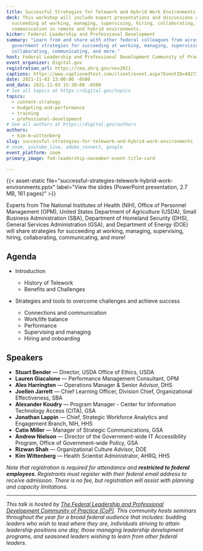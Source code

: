 ```yaml
---
title: Successful Strategies for Telework and Hybrid Work Environments
deck: This workshop will include expert presentations and discussions around
  succeeding at working, managing, supervising, hiring, collaborating, and
  communication in remote and hybrid environments.
kicker: Federal Leadership and Professional Development
summary: "Learn from and share with other federal colleagues from across the
  government strategies for succeeding at working, managing, supervising,
  collaborating, communicating, and more."
host: Federal Leadership and Professional Development Community of Practice
event_organizer: Digital.gov
registration_url: https://cma.ahrq.gov/nov2021
captions: https://www.captionedtext.com/client/event.aspx?EventID=4927173&CustomerID=321
date: 2021-11-03 13:00:00 -0500
end_date: 2021-11-03 15:30:00 -0500
# See all topics at https://digital.gov/topics
topics:
  - content-strategy
  - budgeting-and-performance
  - training
  - professional-development
# See all authors at https://digital.gov/authors
authors:
  - kim-m-wittenberg
slug: successful-strategies-for-telework-and-hybrid-work-environments
# zoom, youtube_live, adobe_connect, google
event_platform: zoom
primary_image: fed-leadership-november-event-title-card

---
```


{{< asset-static file="successful-strategies-telework-hybrid-work-environments.pptx" label="View the slides (PowerPoint presentation, 2.7 MB, 161 pages)" >}}

Experts from The National Institutes of Health (NIH), Office of Personnel Management (OPM), United States Department of Agriculture (USDA), Small Business Administration (SBA), Department of Homeland Security (DHS), General Services Administration (GSA), and Department of Energy (DOE) will share strategies for succeeding at working, managing, supervising, hiring, collaborating, communicating, and more! 

## Agenda

* Introduction
  * History of Telework
  * Benefits and Challenges

* Strategies and tools to overcome challenges and achieve success
  * Connections and communication
  * Work/life balance
  * Performance
  * Supervising and managing
  * Hiring and onboarding

## Speakers

* **Stuart Bender** — Director, USDA Office of Ethics, USDA
* **Lauren Giacalone** — Performance Management Consultant, OPM
* **Alex Harrington** — Operations Manager & Senior Advisor, DHS
* **Joellen Jarrett** — Chief Learning Officer, Division Chief, Organizational Effectiveness, SBA
* **Alexander Koudry** — Program Manager - Center for Information Technology Access (CITA), GSA
* **Jonathan Lappin** — Chief, Strategic Workforce Analytics and Engagement Branch, NIH, HHS
* **Catie Miller** — Manager of Strategic Communications, GSA
* **Andrew Nielson** — Director of the Government-wide IT Accessibility Program, Office of Government-wide Policy, GSA
* **Rizwan Shah** — Organizational Culture Advisor, DOE
* **Kim Wittenberg** — Health Scientist Administrator, AHRQ, HHS

_Note that registration is required for attendance and **restricted to federal employees**. Registrants must register with their federal email address to receive admission. There is no fee, but registration will assist with planning and capacity limitations._

- - -

*This talk is hosted by [The Federal Leadership and Professional Development Community of Practice (CoP)](https://digital.gov/communities/federal-leadership-professional-development/). This community hosts seminars throughout the year for a broad federal audience that includes: budding leaders who wish to lead where they are, individuals striving to attain leadership positions one day, those managing leadership development programs, and seasoned leaders wishing to learn from other federal leaders.*
